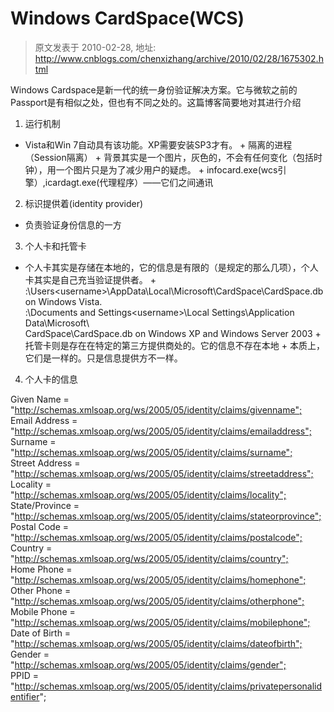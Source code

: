 # Windows CardSpace(WCS) 
> 原文发表于 2010-02-28, 地址: http://www.cnblogs.com/chenxizhang/archive/2010/02/28/1675302.html 


Windows Cardspace是新一代的统一身份验证解决方案。它与微软之前的Passport是有相似之处，但也有不同之处的。这篇博客简要地对其进行介绍 

 1. 运行机制

 + Vista和Win 7自动具有该功能。XP需要安装SP3才有。 + 隔离的进程（Session隔离） + 背景其实是一个图片，灰色的，不会有任何变化（包括时钟），用一个图片只是为了减少用户的疑虑。 + infocard.exe(wcs引擎）,icardagt.exe(代理程序）——它们之间通讯

 2. 标识提供着(identity provider)

 + 负责验证身份信息的一方

 3. 个人卡和托管卡

 + 个人卡其实是存储在本地的，它的信息是有限的（是规定的那么几项），个人卡其实是自己充当验证提供者。 + <Drive>:\Users\<username>\AppData\Local\Microsoft\CardSpace\CardSpace.db on Windows Vista.  
<Drive>:\Documents and Settings\<username>\Local Settings\Application Data\Microsoft\  
CardSpace\CardSpace.db on Windows XP and Windows Server 2003 + 托管卡则是存在在特定的第三方提供商处的。它的信息不存在本地 + 本质上，它们是一样的。只是信息提供方不一样。

 4. 个人卡的信息

 Given Name = "<http://schemas.xmlsoap.org/ws/2005/05/identity/claims/givenname";>  
Email Address = "<http://schemas.xmlsoap.org/ws/2005/05/identity/claims/emailaddress";>  
Surname = "<http://schemas.xmlsoap.org/ws/2005/05/identity/claims/surname";>  
Street Address = "<http://schemas.xmlsoap.org/ws/2005/05/identity/claims/streetaddress";>  
Locality = "<http://schemas.xmlsoap.org/ws/2005/05/identity/claims/locality";>  
State/Province = "<http://schemas.xmlsoap.org/ws/2005/05/identity/claims/stateorprovince";>  
Postal Code = "<http://schemas.xmlsoap.org/ws/2005/05/identity/claims/postalcode";>  
Country = "<http://schemas.xmlsoap.org/ws/2005/05/identity/claims/country";>  
Home Phone = "<http://schemas.xmlsoap.org/ws/2005/05/identity/claims/homephone";>  
Other Phone = "<http://schemas.xmlsoap.org/ws/2005/05/identity/claims/otherphone";>  
Mobile Phone = "<http://schemas.xmlsoap.org/ws/2005/05/identity/claims/mobilephone";>  
Date of Birth = "<http://schemas.xmlsoap.org/ws/2005/05/identity/claims/dateofbirth";>  
Gender = "<http://schemas.xmlsoap.org/ws/2005/05/identity/claims/gender";>  
PPID = "http://schemas.xmlsoap.org/ws/2005/05/identity/claims/privatepersonalidentifier";

